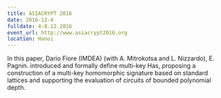 ```yaml
---
title: ASIACRYPT 2016
date: 2016-12-4
fulldate: 4-8.12.2016
event_url: http://www.asiacrypt2016.org
location: Hanoi
---
```


In this paper, Dario Fiore (IMDEA) (with A. Mitrokotsa and L. Nizzardo), E. Pagnin. introduced and formally define multi-key Has, proposing a construction of a multi-key homomorphic signature based on standard lattices and supporting the evaluation of circuits of bounded polynomial depth.
